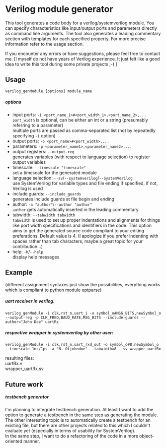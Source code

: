# Verilog module generator
This tool generates a code body for a verilog/systemverilog module. You can specify characteristics like input/output ports and parameters directly as command line arguments. The tool also generates a leading commentary section with templates for each specified property. For more precise information refer to the usage section.  

If you encounter any errors or have suggestions, please feel free to contact me. [I myself do not have years of Verilog experience. It just felt like a good idea to write this tool during some private projects ;-) ] 


## Usage
`verilog_genModule [options] module_name`  

##### options
* input ports: `-i <port_name_1>#<port_width_1>,<port_name_2>,...`   
`port_width` is optional, can be either an int or a string (presumably referring to a parameter)  
multiple ports are passed as comma-separated list (not by repeatedly specifying `-i` option)
* output ports: `-o <port_name>#<port_width>,...`  
* parameters: `-p <parameter_name1>,<parameter_name2>,...`   
* output registers: `--output-reg`  
generates variables (with respect to language selection) to register output variables
* timescale: `--timescale "timescale"`  
set a timescale for the generated module
* language selection: `--sv`/`--systemverilog`/`--SystemVerilog`  
use SystemVerilog for variable types and file ending if specified, if not, Verilog is used
* include guards: `--include_guards`  
generates include guards at file begin and ending
* author: `-a "author"`/`--author "author"`   
`author` gets automatically inserted in the leading commentary
* tabwidth: `--tabwidth tabwidth`  
`tabwidth` is used to set up proper indentations and alignments for things like port width specifications and identifiers in the code. This option aims to get the generated source code compliant to your editing preferations. Default value is 4. (I apologize if you prefer indenting with spaces rather than tab characters, maybe a great topic for your contribution...)
* help: `-h`/`--help`  
display help messages


## Example

(different assignment syntaxes just show the possibilities, everything works which is compliant to python module optparse)

##### uart receiver in verilog:  
`verilog_genModule -i clk,rst_n,uart_i -o symbol_o#MSG_BITS,newSymbol_o --output-reg -p CLK_FREQ,BAUD_RATE,MSG_BITS --include-guards --author="John Doe" uartRx`

##### respective wrapper in systemverilog by other user:  
`verilog_genModule -i clk,rst_n,uart_rxd_out -o symbol_o#8,newSymbol_o --timescale 1ns/1ps -a "N. Otjohndoe" --tabwidth=8 --sv wrapper_uartRx`

resulting files:  
uartRx.v  
wrapper_uartRx.sv


## Future work
##### testbench generator
I'm planning to integrate testbench generation. At least I want to add the option to generate a testbench in the same step as generating the module. The other interesting topic is to automatically create a testbench for an existing file, but there are other projects related to this which I couldn't evaluate yet (especially in terms of usability for SystemVerilog).  
In the same step, I want to do a refactoring of the code in a more object-oriented manner. 
